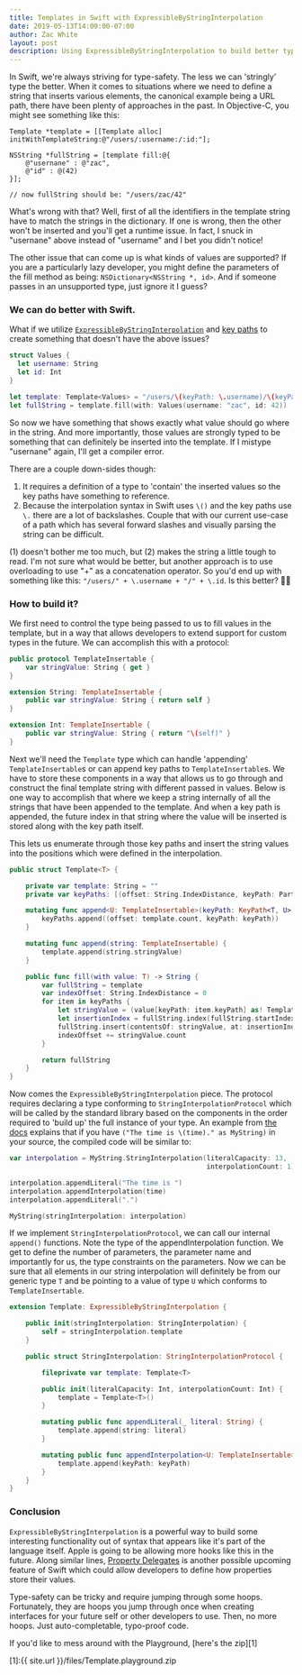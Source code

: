 ```yaml
---
title: Templates in Swift with ExpressibleByStringInterpolation
date: 2019-05-13T14:00:00-07:00
author: Zac White
layout: post
description: Using ExpressibleByStringInterpolation to build better type-safe templates
---
```


In Swift, we're always striving for type-safety. The less we can 'stringly' type the better. When it comes to situations where we need to define a string that inserts various elements, the canonical example being a URL path, there have been plenty of approaches in the past. In Objective-C, you might see something like this:

```objective_c
Template *template = [[Template alloc] initWithTemplateString:@"/users/:username:/:id:"];

NSString *fullString = [template fill:@{
    @"usernane" : @"zac",
    @"id" : @(42)
}];

// now fullString should be: "/users/zac/42"
```

What's wrong with that? Well, first of all the identifiers in the template string have to match the strings in the dictionary. If one is wrong, then the other won't be inserted and you'll get a runtime issue. In fact, I snuck in "usernane" above instead of "username" and I bet you didn't notice!

The other issue that can come up is what kinds of values are supported? If you are a particularly lazy developer, you might define the parameters of the fill method as being: `NSDictionary<NSString *, id>`. And if someone passes in an unsupported type, just ignore it I guess?

### We can do better with Swift.

What if we utilize [`ExpressibleByStringInterpolation`](https://developer.apple.com/documentation/swift/expressiblebystringinterpolation) and [key paths](https://developer.apple.com/documentation/swift/keypath) to create something that doesn't have the above issues?

```swift
struct Values {
  let username: String
  let id: Int
}

let template: Template<Values> = "/users/\(keyPath: \.username)/\(keyPath: \.id)"
let fullString = template.fill(with: Values(username: "zac", id: 42))
```

So now we have something that shows exactly what value should go where in the string. And more importantly, those values are strongly typed to be something that can definitely be inserted into the template. If I mistype "usernane" again, I'll get a compiler error.

There are a couple down-sides though:

1. It requires a definition of a type to 'contain' the inserted values so the key paths have something to reference.
2. Because the interpolation syntax in Swift uses `\()` and the key paths use `\.` there are a lot of backslashes. Couple that with our current use-case of a path which has several forward slashes and visually parsing the string can be difficult.

(1) doesn't bother me too much, but (2) makes the string a little tough to read. I'm not sure what would be better, but another approach is to use overloading to use "+" as a concatenation operator. So you'd end up with something like this: `"/users/" + \.username + "/" + \.id`. Is this better? 🤷‍♂️

### How to build it?

We first need to control the type being passed to us to fill values in the template, but in a way that allows developers to extend support for custom types in the future. We can accomplish this with a protocol:

```swift
public protocol TemplateInsertable {
    var stringValue: String { get }
}

extension String: TemplateInsertable {
    public var stringValue: String { return self }
}

extension Int: TemplateInsertable {
    public var stringValue: String { return "\(self)" }
}
```

Next we'll need the `Template` type which can handle 'appending' `TemplateInsertable`s or can append key paths to `TemplateInsertable`s. We have to store these components in a way that allows us to go through and construct the final template string with different passed in values. Below is one way to accomplish that where we keep a string internally of all the strings that have been appended to the template. And when a key path is appended, the future index in that string where the value will be inserted is stored along with the key path itself.

This lets us enumerate through those key paths and insert the string values into the positions which were defined in the interpolation.

```swift
public struct Template<T> {

    private var template: String = ""
    private var keyPaths: [(offset: String.IndexDistance, keyPath: PartialKeyPath<T>)] = []

    mutating func append<U: TemplateInsertable>(keyPath: KeyPath<T, U>) {
        keyPaths.append((offset: template.count, keyPath: keyPath))
    }

    mutating func append(string: TemplateInsertable) {
        template.append(string.stringValue)
    }

    public func fill(with value: T) -> String {
        var fullString = template
        var indexOffset: String.IndexDistance = 0
        for item in keyPaths {
            let stringValue = (value[keyPath: item.keyPath] as! TemplateInsertable).stringValue
            let insertionIndex = fullString.index(fullString.startIndex, offsetBy: item.offset + indexOffset)
            fullString.insert(contentsOf: stringValue, at: insertionIndex)
            indexOffset += stringValue.count
        }

        return fullString
    }
}
```

Now comes the `ExpressibleByStringInterpolation` piece. The protocol requires declaring a type conforming to `StringInterpolationProtocol` which will be called by the standard library based on the components in the order required to 'build up' the full instance of your type. An example from [the docs](https://developer.apple.com/documentation/swift/stringinterpolationprotocol) explains that if you have `("The time is \(time)." as MyString)` in your source, the compiled code will be similar to:

```swift
var interpolation = MyString.StringInterpolation(literalCapacity: 13, 
                                                 interpolationCount: 1)

interpolation.appendLiteral("The time is ")
interpolation.appendInterpolation(time)
interpolation.appendLiteral(".")

MyString(stringInterpolation: interpolation)
```

If we implement `StringInterpolationProtocol`, we can call our internal `append()` functions. Note the type of the appendInterpolation function. We get to define the number of parameters, the parameter name and importantly for us, the type constraints on the parameters. Now we can be sure that all elements in our string interpolation will definitely be from our generic type `T` and be pointing to a value of type `U` which conforms to `TemplateInsertable`.

```swift
extension Template: ExpressibleByStringInterpolation {

    public init(stringInterpolation: StringInterpolation) {
        self = stringInterpolation.template
    }

    public struct StringInterpolation: StringInterpolationProtocol {

        fileprivate var template: Template<T>

        public init(literalCapacity: Int, interpolationCount: Int) {
            template = Template<T>()
        }

        mutating public func appendLiteral(_ literal: String) {
            template.append(string: literal)
        }

        mutating public func appendInterpolation<U: TemplateInsertable>(keyPath: KeyPath<T, U>) {
            template.append(keyPath: keyPath)
        }
    }
}
```

### Conclusion

`ExpressibleByStringInterpolation` is a powerful way to build some interesting functionality out of syntax that appears like it's part of the language itself. Apple is going to be allowing more hooks like this in the future. Along similar lines, [Property Delegates](https://github.com/apple/swift-evolution/blob/master/proposals/0258-property-delegates.md) is another possible upcoming feature of Swift which could allow developers to define how properties store their values.

Type-safety can be tricky and require jumping through some hoops. Fortunately, they are hoops you jump through once when creating interfaces for your future self or other developers to use. Then, no more hoops. Just auto-completable, typo-proof code.

If you'd like to mess around with the Playground, [here's the zip][1]

[1]:{{ site.url }}/files/Template.playground.zip